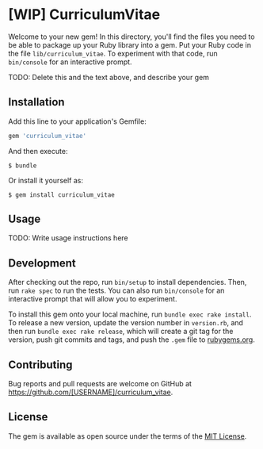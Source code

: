 # [WIP] CurriculumVitae

Welcome to your new gem! In this directory, you'll find the files you need to be able to package up your Ruby library into a gem. Put your Ruby code in the file `lib/curriculum_vitae`. To experiment with that code, run `bin/console` for an interactive prompt.

TODO: Delete this and the text above, and describe your gem

## Installation

Add this line to your application's Gemfile:

```ruby
gem 'curriculum_vitae'
```

And then execute:

    $ bundle

Or install it yourself as:

    $ gem install curriculum_vitae

## Usage

TODO: Write usage instructions here

## Development

After checking out the repo, run `bin/setup` to install dependencies. Then, run `rake spec` to run the tests. You can also run `bin/console` for an interactive prompt that will allow you to experiment.

To install this gem onto your local machine, run `bundle exec rake install`. To release a new version, update the version number in `version.rb`, and then run `bundle exec rake release`, which will create a git tag for the version, push git commits and tags, and push the `.gem` file to [rubygems.org](https://rubygems.org).

## Contributing

Bug reports and pull requests are welcome on GitHub at https://github.com/[USERNAME]/curriculum_vitae.


## License

The gem is available as open source under the terms of the [MIT License](http://opensource.org/licenses/MIT).

